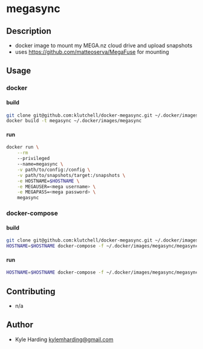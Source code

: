 # megasync #

## Description ##

* docker image to mount my MEGA.nz cloud drive and upload snapshots
* uses https://github.com/matteoserva/MegaFuse for mounting

## Usage ##

### docker ###
#### build ####
```bash
git clone git@github.com:klutchell/docker-megasync.git ~/.docker/images/megasync
docker build -t megasync ~/.docker/images/megasync
```
#### run ####
```bash
docker run \
    --rm
    --privileged
    --name=megasync \
    -v path/to/config:/config \
    -v path/to/snapshots/target:/snapshots \
    -e HOSTNAME=$HOSTNAME \
    -e MEGAUSER=<mega username> \
    -e MEGAPASS=<mega password> \
    megasync
```

### docker-compose ###
#### build ####
```bash
git clone git@github.com:klutchell/docker-megasync.git ~/.docker/images/megasync
HOSTNAME=$HOSTNAME docker-compose -f ~/.docker/images/megasync/megasync.yml build megasync
```
#### run ####
```bash
HOSTNAME=$HOSTNAME docker-compose -f ~/.docker/images/megasync/megasync.yml run --rm megasync
```

## Contributing ##

* n/a

## Author ##

* Kyle Harding <kylemharding@gmail.com>
